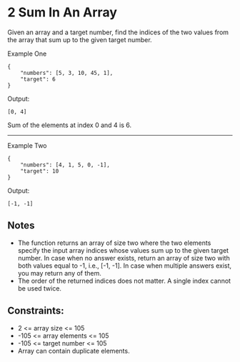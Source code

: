 # 2 Sum In An Array
Given an array and a target number, find the indices of the two values from the array that sum up to the given target number.

Example One
```
{
    "numbers": [5, 3, 10, 45, 1],
    "target": 6
}
```
Output:
```
[0, 4]
```
Sum of the elements at index 0 and 4 is 6.

-------
Example Two
```
{
    "numbers": [4, 1, 5, 0, -1],
    "target": 10
}
```
Output:
```
[-1, -1]
```
## Notes
- The function returns an array of size two where the two elements specify the input array indices whose values sum up to the given target number.
In case when no answer exists, return an array of size two with both values equal to -1, i.e., [-1, -1].
In case when multiple answers exist, you may return any of them.
- The order of the returned indices does not matter.
A single index cannot be used twice.

## Constraints:
- 2 <= array size <= 105
- -105 <= array elements <= 105
- -105 <= target number <= 105
- Array can contain duplicate elements.